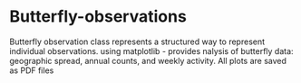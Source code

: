 # Butterfly-observations

Butterfly observation class represents a structured way to represent individual observations.
using matplotlib - provides nalysis of butterfly data: geographic spread, annual counts, and weekly activity.
All plots are saved as PDF files
